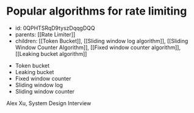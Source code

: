 # Popular algorithms for rate limiting
* id: 0QPHTSRqD9tyszDqqgDQQ
* parents: [[Rate Limiter]]
* children: [[Token Bucket]], [[Sliding window log algorithm]], [[Sliding Window Counter Algorithm]], [[Fixed window counter algorithm]], [[Leaking bucket algorithm]]

- Token bucket
- Leaking bucket
- Fixed window counter
- Sliding window log
- Sliding window counter

Alex Xu, System Design Interview